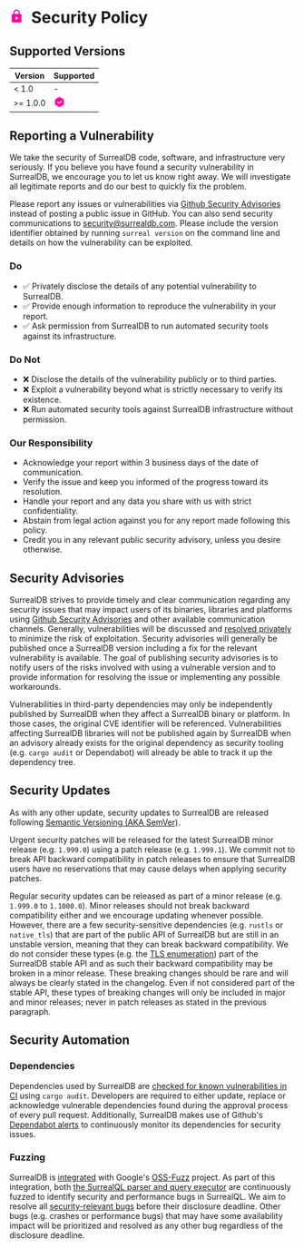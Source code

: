 # <img height="25" src="/img/security.svg">&nbsp;&nbsp;Security Policy

## Supported Versions

| Version    | Supported                                       |
| ---------- | ----------------------------------------------- |
| < 1.0      | -                                               |
| >= 1.0.0   | <img width="20" src="/img/tick.svg">            |

## Reporting a Vulnerability

We take the security of SurrealDB code, software, and infrastructure very seriously. If you believe you have found a
security vulnerability in SurrealDB, we encourage you to let us know right away. We will investigate all legitimate
reports and do our best to quickly fix the problem.

Please report any issues or vulnerabilities via [Github Security
Advisories](https://github.com/surrealdb/surrealdb/security/advisories) instead of posting a public issue in GitHub.
You can also send security communications to [security@surrealdb.com](mailto:security@surrealdb.com). Please include the
version identifier obtained by running `surreal version` on the command line and details on how the vulnerability
can be exploited.

### Do

- ✅ Privately disclose the details of any potential vulnerability to SurrealDB.
- ✅ Provide enough information to reproduce the vulnerability in your report.
- ✅ Ask permission from SurrealDB to run automated security tools against its infrastructure.

### Do Not

- ❌ Disclose the details of the vulnerability publicly or to third parties. 
- ❌ Exploit a vulnerability beyond what is strictly necessary to verify its existence.
- ❌ Run automated security tools against SurrealDB infrastructure without permission.

### Our Responsibility 

- Acknowledge your report within 3 business days of the date of communication.
- Verify the issue and keep you informed of the progress toward its resolution.
- Handle your report and any data you share with us with strict confidentiality.
- Abstain from legal action against you for any report made following this policy.
- Credit you in any relevant public security advisory, unless you desire otherwise.

## Security Advisories

SurrealDB strives to provide timely and clear communication regarding any security issues that may impact users of its
binaries, libraries and platforms using [Github Security
Advisories](https://docs.github.com/en/code-security/security-advisories/working-with-repository-security-advisories/creating-a-repository-security-advisory)
and other available communication channels.  Generally, vulnerabilities will be discussed and [resolved
privately](https://docs.github.com/en/code-security/security-advisories/working-with-repository-security-advisories/collaborating-in-a-temporary-private-fork-to-resolve-a-repository-security-vulnerability)
to minimize the risk of exploitation. Security advisories will generally be published once a SurrealDB version including
a fix for the relevant vulnerability is available. The goal of publishing security advisories is to notify users of the
risks involved with using a vulnerable version and to provide information for resolving the issue or implementing any
possible workarounds.

Vulnerabilities in third-party dependencies may only be independently published by SurrealDB when they affect a
SurrealDB binary or platform. In those cases, the original CVE identifier will be referenced. Vulnerabilities affecting
SurrealDB libraries will not be published again by SurrealDB when an advisory already exists for the original dependency
as security tooling (e.g. `cargo audit` or Dependabot) will already be able to track it up the dependency tree.

## Security Updates

As with any other update, security updates to SurrealDB are released following [Semantic Versioning (AKA
SemVer)](https://semver.org).

Urgent security patches will be released for the latest SurrealDB minor release (e.g. `1.999.0`) using a patch release
(e.g. `1.999.1`). We commit not to break API backward compatibility in patch releases to ensure that SurrealDB users
have no reservations that may cause delays when applying security patches.

Regular security updates can be released as part of a minor release (e.g.  `1.999.0` to `1.1000.0`). Minor releases
should not break backward compatibility either and we encourage updating whenever possible. However, there are a few
security-sensitive dependencies (e.g. `rustls` or `native_tls`) that are part of the public API of SurrealDB but are
still in an unstable version, meaning that they can break backward compatibility. We do not consider these types (e.g.
the [TLS enumeration](https://docs.rs/surrealdb/1.0.0/surrealdb/opt/enum.Tls.html)) part of the SurrealDB stable API and
as such their backward compatibility may be broken in a minor release. These breaking changes should be rare and will
always be clearly stated in the changelog. Even if not considered part of the stable API, these types of breaking
changes will only be included in major and minor releases; never in patch releases as stated in the previous paragraph.

## Security Automation

### Dependencies

Dependencies used by SurrealDB are [checked for known vulnerabilities in
CI](https://github.com/surrealdb/surrealdb/pull/3123) using `cargo audit`. Developers are required to either update,
replace or acknowledge vulnerable dependencies found during the approval process of every pull request. Additionally,
SurrealDB makes use of Github's [Dependabot
alerts](https://docs.github.com/en/code-security/dependabot/dependabot-alerts/about-dependabot-alerts) to continuously
monitor its dependencies for security issues.

### Fuzzing

SurrealDB is [integrated](https://github.com/google/oss-fuzz/tree/master/projects/surrealdb) with Google's
[OSS-Fuzz](https://google.github.io/oss-fuzz/) project. As part of this integration, both [the SurrealQL parser and
query executor](https://github.com/surrealdb/surrealdb/tree/main/lib/fuzz/fuzz_targets) are continuously fuzzed to
identify security and performance bugs in SurrealQL. We aim to resolve all [security-relevant
bugs](https://google.github.io/oss-fuzz/advanced-topics/bug-fixing-guidance#security-issues) before their disclosure
deadline. Other bugs (e.g. crashes or performance bugs) that may have some availability impact will be prioritized and
resolved as any other bug regardless of the disclosure deadline.
